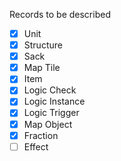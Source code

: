Records to be described

 - [x] Unit
 - [x] Structure
 - [x] Sack
 - [x] Map Tile
 - [x] Item
 - [x] Logic Check
 - [x] Logic Instance
 - [x] Logic Trigger
 - [x] Map Object
 - [x] Fraction
 - [ ] Effect
